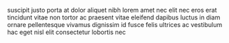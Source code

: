 suscipit justo porta at dolor aliquet nibh lorem amet nec elit nec eros erat
tincidunt vitae non tortor ac praesent vitae eleifend dapibus luctus in diam
ornare pellentesque vivamus dignissim id fusce felis ultrices ac vestibulum hac
eget nisl elit consectetur lobortis nec